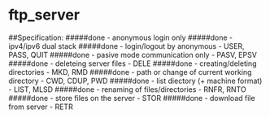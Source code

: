 # ftp_server
##Specification:
#####done - anonymous login only
#####done - ipv4/ipv6 dual stack
#####done - login/logout by anonymous - USER, PASS, QUIT
#####done - pasive mode communication only - PASV, EPSV
#####done - deleteing server files - DELE
#####done - creating/deleting directories - MKD, RMD
#####done - path or change of current working directory - CWD, CDUP, PWD
#####done - list diectory (+ machine format) - LIST, MLSD
#####done - renaming of files/directories - RNFR, RNTO
#####done - store files on the server - STOR
#####done - download file from server - RETR
